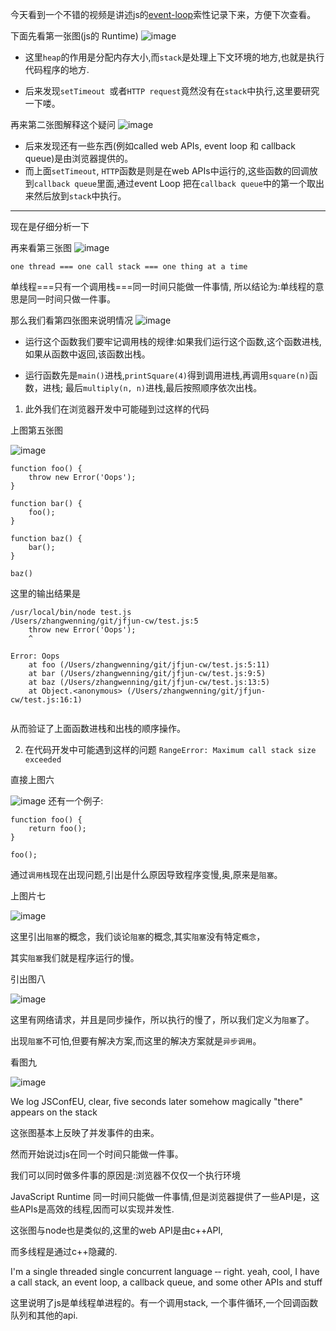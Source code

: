 今天看到一个不错的视频是讲述js的[event-loop](https://2014.jsconf.eu/speakers/philip-roberts-what-the-heck-is-the-event-loop-anyway.html)索性记录下来，方便下次查看。
 
 下面先看第一张图(js的 Runtime) ![image](https://github.com/WenNingZhang/learnNode/blob/master/jsconf/event_Loop/screenshot.png)
 
- 这里`heap`的作用是分配内存大小,而`stack`是处理上下文环境的地方,也就是执行代码程序的地方.
 
- 后来发现`setTimeout `或者`HTTP request`竟然没有在`stack`中执行,这里要研究一下喽。
 
 再来第二张图解释这个疑问
  ![image](https://github.com/WenNingZhang/learnNode/blob/master/jsconf/event_Loop/screenshot%202.png)
- 后来发现还有一些东西(例如called web APIs, event loop 和 callback queue)是由浏览器提供的。
- 而上面`setTimeout`, `HTTP`函数是则是在web APIs中运行的,这些函数的回调放到`callback queue`里面,通过event Loop 把在`callback queue`中的第一个取出来然后放到`stack`中执行。

---
现在是仔细分析一下

再来看第三张图 
![image](https://github.com/WenNingZhang/learnNode/blob/master/jsconf/event_Loop/screenshot%203.png)

`one thread === one call stack === one thing at a time`

单线程===只有一个调用栈===同一时间只能做一件事情,
所以结论为:单线程的意思是同一时间只做一件事。

那么我们看第四张图来说明情况
![image](https://github.com/WenNingZhang/learnNode/blob/master/jsconf/event_Loop/screenshot%204.png)

- 运行这个函数我们要牢记调用栈的规律:如果我们运行这个函数,这个函数进栈,
如果从函数中返回,该函数出栈。

- 运行函数先是`main()`进栈,`printSquare(4)`得到调用进栈,再调用`square(n)`函数，进栈;
最后`multiply(n, n)`进栈,最后按照顺序依次出栈。

1. 此外我们在浏览器开发中可能碰到过这样的代码

上图第五张图

![image](https://github.com/WenNingZhang/learnNode/blob/master/jsconf/event_Loop/screenshot%205.png)


```
function foo() {
    throw new Error('Oops');
}

function bar() {
    foo();
}

function baz() {
    bar();
}

baz()

```
这里的输出结果是

```
/usr/local/bin/node test.js
/Users/zhangwenning/git/jfjun-cw/test.js:5
    throw new Error('Oops');
    ^

Error: Oops
    at foo (/Users/zhangwenning/git/jfjun-cw/test.js:5:11)
    at bar (/Users/zhangwenning/git/jfjun-cw/test.js:9:5)
    at baz (/Users/zhangwenning/git/jfjun-cw/test.js:13:5)
    at Object.<anonymous> (/Users/zhangwenning/git/jfjun-cw/test.js:16:1)
    
```
从而验证了上面函数进栈和出栈的顺序操作。

2. 在代码开发中可能遇到这样的问题 `RangeError: Maximum call stack size exceeded`

直接上图六

![image](https://github.com/WenNingZhang/learnNode/blob/master/jsconf/event_Loop/screenshot%206.png)
还有一个例子:

```
function foo() {
    return foo();
}

foo();
```

通过`调用栈`现在出现问题,引出是什么原因导致程序变慢,奥,原来是`阻塞`。

上图片七

![image](https://github.com/WenNingZhang/learnNode/blob/master/jsconf/event_Loop/screenshot%207.png)



这里引出`阻塞`的概念，我们谈论`阻塞`的概念,其实`阻塞`没有特定`概念`，

其实`阻塞`我们就是程序运行的慢。


引出图八

![image](https://github.com/WenNingZhang/learnNode/blob/master/jsconf/event_Loop/screenshot%208.png)

这里有网络请求，并且是同步操作，所以执行的慢了，所以我们定义为`阻塞`了。

出现`阻塞`不可怕,但要有解决方案,而这里的解决方案就是`异步调用`。

看图九

![image](https://github.com/WenNingZhang/learnNode/blob/master/jsconf/event_Loop/screenshot%2010.png)

We log JSConfEU, clear, five seconds later somehow magically "there" appears on the stack

这张图基本上反映了并发事件的由来。

然而开始说过js在同一个时间只能做一件事。

我们可以同时做多件事的原因是:浏览器不仅仅一个执行环境

JavaScript Runtime 同一时间只能做一件事情,但是浏览器提供了一些API是，这些APIs是高效的线程,因而可以实现并发性.

这张图与node也是类似的,这里的web API是由c++API,

而多线程是通过c++隐藏的.
  
I'm a single threaded single concurrent language  ‑‑ right. yeah, cool, I have a call stack, an event loop, a callback queue, and some other APIs and stuff
  
这里说明了js是单线程单进程的。有一个调用stack, 一个事件循环,一个回调函数队列和其他的api.
